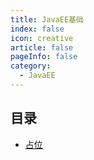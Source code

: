 ```yaml
---
title: JavaEE基础
index: false
icon: creative
article: false
pageInfo: false
category:
  - JavaEE
---
```


## 目录

- [占位](从0到1编写一款插件.md)


